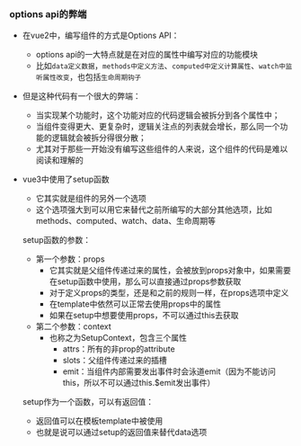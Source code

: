 ### options api的弊端

- 在vue2中，编写组件的方式是Options API：
    - options api的一大特点就是在对应的属性中编写对应的功能模块
    - 比如`data定义数据`，`methods中定义方法`、`computed中定义计算属性`、`watch中监听属性改变`，也包括`生命周期钩子`
    
- 但是这种代码有一个很大的弊端：
    - 当实现某个功能时，这个功能对应的代码逻辑会被拆分到各个属性中；
    - 当组件变得更大、更复杂时，逻辑关注点的列表就会增长，那么同一个功能的逻辑就会被拆分得很分散；
    - 尤其对于那些一开始没有编写这些组件的人来说，这个组件的代码是难以阅读和理解的
    
- vue3中使用了setup函数
    - 它其实就是组件的另外一个选项
    - 这个选项强大到可以用它来替代之前所编写的大部分其他选项，比如methods、computed、watch、data、生命周期等
  
  setup函数的参数：
  - 第一个参数：props
    - 它其实就是父组件传递过来的属性，会被放到props对象中，如果需要在setup函数中使用，那么可以直接通过props参数获取
    - 对于定义props的类型，还是和之前的规则一样，在props选项中定义
    - 在template中依然可以正常去使用props中的属性
    - 如果在setup中想要使用props，不可以通过this去获取
  - 第二个参数：context
    - 也称之为SetupContext，包含三个属性
      - attrs：所有的非prop的attribute
      - slots：父组件传递过来的插槽
      - emit：当组件内部需要发出事件时会泳道emit（因为不能访问this，所以不可以通过this.$emit发出事件）
  
  setup作为一个函数，可以有返回值：
  - 返回值可以在模板template中被使用
  - 也就是说可以通过setup的返回值来替代data选项